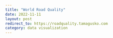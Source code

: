 ```yaml
---
title: "World Road Quality"
date: 2022-11-11
layout: post
redirect_to: https://roadquality.tamagusko.com
category: data visualization
---
```

